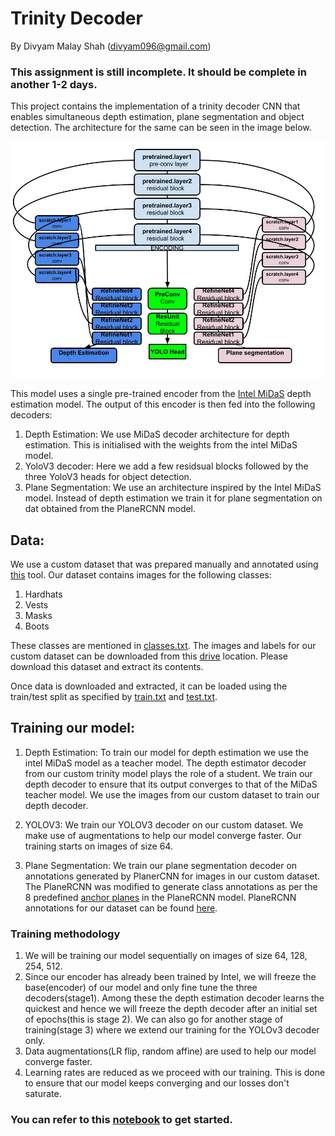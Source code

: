 # Trinity Decoder
By Divyam Malay Shah (divyam096@gmail.com)
### This assignment is still incomplete. It should be complete in another 1-2 days. 

This project contains the implementation of a trinity decoder CNN that enables simultaneous depth estimation,
plane segmentation and object detection. The architecture for the same can be seen in the image below.

![Alt text](resources/TrinityArch.jpg?raw=true "Trinity Decoder")

This model uses a single pre-trained encoder from the [Intel MiDaS](https://github.com/intel-isl/MiDaS) depth estimation model.
 The output of this encoder is then fed into the following decoders:
 1. Depth Estimation: We use MiDaS decoder architecture for depth estimation. This is initialised with the weights from the intel MiDaS model.
 2. YoloV3 decoder: Here we add a few residsual blocks followed by the three YoloV3 heads for object detection.
 3. Plane Segmentation: We use an architecture inspired by the Intel MiDaS model. Instead of depth estimation we train it 
 for plane segmentation on dat obtained from the PlaneRCNN model.
 
## Data:
 
We use a custom dataset that was prepared manually and annotated using [this](https://github.com/miki998/YoloV3_Annotation_Tool)
 tool. Our dataset contains images for the following classes:
1. Hardhats
2. Vests
3. Masks
4. Boots

These classes are mentioned in [classes.txt](./classes.txt). The images and labels for our custom dataset can be downloaded from
this [drive](https://drive.google.com/file/d/1EqtOpF7cS74C56EaVQoKNkQmpT6_HFL2/view?usp=sharing) location. Please download this 
dataset and extract its contents.

Once data is downloaded and extracted, it can be loaded using the train/test split as specified by [train.txt](./train.txt) and
[test.txt](./test.txt). 

## Training our model:
 
 1) Depth Estimation:
 To train our model for depth estimation we use the intel MiDaS model as a teacher model. The
  depth estimator decoder from our custom trinity model plays the role of a student. We train our depth decoder to ensure that its output
   converges to that of the MiDaS teacher model. We use the images from our custom dataset to train our depth decoder.
   
 2) YOLOV3:
  We train our YOLOV3 decoder on our custom dataset. We make use of augmentations to help our model converge faster. Our training starts on
  images of size 64. 
  
  3) Plane Segmentation:
  We train our plane segmentation decoder on annotations generated by PlanerCNN for images in our custom dataset. The PlaneRCNN was modified to generate
   class annotations as per the 8 predefined [anchor planes](https://github.com/NVlabs/planercnn/blob/master/anchors/anchor_planes_N.npy) in
    the PlaneRCNN model.
     PlaneRCNN annotations for our dataset can be found [here](https://drive.google.com/file/d/1rmRO109i-zkM2iRxUZYs__n8FAPU0iqO/view?usp=sharing).
     
### Training methodology

1) We will be training our model sequentially on images of size 64, 128, 254, 512.
2) Since our encoder has already been trained by Intel, we will freeze the base(encoder) of our model and only fine tune the three decoders(stage1). Among these the depth estimation decoder learns the quickest and hence we will freeze the depth decoder after an initial set of epochs(this is stage 2). We can also go for another stage of training(stage 3) where we extend our training for the YOLOv3 decoder only.
3) Data augmentations(LR flip, random affine) are used to help our model converge faster.
4) Learning rates are reduced as we proceed with our training. This is done to ensure that our model keeps converging and our losses don't saturate.  
  
  ### You can refer to this [notebook](./notebook/Assignment15.ipynb) to get started.  

